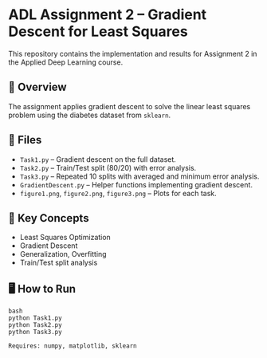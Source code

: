 # ADL Assignment 2 – Gradient Descent for Least Squares

This repository contains the implementation and results for Assignment 2 in the Applied Deep Learning course.

## 📄 Overview

The assignment applies gradient descent to solve the linear least squares problem using the diabetes dataset from `sklearn`.

## 📁 Files

- `Task1.py` – Gradient descent on the full dataset.
- `Task2.py` – Train/Test split (80/20) with error analysis.
- `Task3.py` – Repeated 10 splits with averaged and minimum error analysis.
- `GradientDescent.py` – Helper functions implementing gradient descent.
- `figure1.png`, `figure2.png`, `figure3.png` – Plots for each task.

## 🧠 Key Concepts

- Least Squares Optimization
- Gradient Descent
- Generalization, Overfitting
- Train/Test split analysis

## 🖥️ How to Run

```
bash
python Task1.py
python Task2.py
python Task3.py

Requires: numpy, matplotlib, sklearn

```
